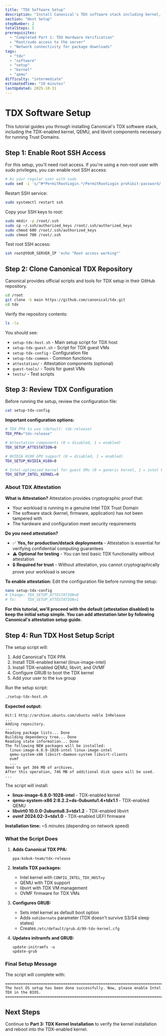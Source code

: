 ```yaml
---
title: "TDX Software Setup"
description: "Install Canonical's TDX software stack including kernel, QEMU, and libvirt"
section: "Host Setup"
stepNumber: 2
totalSteps: 5
prerequisites:
  - "Completed Part 1: TDX Hardware Verification"
  - "Root/sudo access to the server"
  - "Network connectivity for package downloads"
tags:
  - "tdx"
  - "software"
  - "setup"
  - "kernel"
  - "qemu"
difficulty: "intermediate"
estimatedTime: "10 minutes"
lastUpdated: 2025-10-31
---
```


# TDX Software Setup

This tutorial guides you through installing Canonical's TDX software stack, including the TDX-enabled kernel, QEMU, and libvirt components necessary for running Trust Domains.

## Step 1: Enable Root SSH Access

For this setup, you'll need root access. If you're using a non-root user with sudo privileges, you can enable root SSH access:

```bash
# As your regular user with sudo
sudo sed -i 's/^#*PermitRootLogin.*/PermitRootLogin prohibit-password/' /etc/ssh/sshd_config
```

Restart SSH service:

```bash
sudo systemctl restart ssh
```

Copy your SSH keys to root:

```bash
sudo mkdir -p /root/.ssh
sudo cp ~/.ssh/authorized_keys /root/.ssh/authorized_keys
sudo chmod 600 /root/.ssh/authorized_keys
sudo chmod 700 /root/.ssh
```

Test root SSH access:

```bash
ssh root@YOUR_SERVER_IP 'echo "Root access working"'
```

## Step 2: Clone Canonical TDX Repository

Canonical provides official scripts and tools for TDX setup in their GitHub repository.

```bash
cd /root
git clone -b main https://github.com/canonical/tdx.git
cd tdx
```

Verify the repository contents:

```bash
ls -la
```

You should see:
- `setup-tdx-host.sh` - Main setup script for TDX host
- `setup-tdx-guest.sh` - Script for TDX guest VMs
- `setup-tdx-config` - Configuration file
- `setup-tdx-common` - Common functions
- `attestation/` - Attestation components (optional)
- `guest-tools/` - Tools for guest VMs
- `tests/` - Test scripts

## Step 3: Review TDX Configuration

Before running the setup, review the configuration file:

```bash
cat setup-tdx-config
```

**Important configuration options:**

```bash
# TDX PPA to use (default: tdx-release)
TDX_PPA="tdx-release"

# Attestation components (0 = disabled, 1 = enabled)
TDX_SETUP_ATTESTATION=0

# NVIDIA H100 GPU support (0 = disabled, 1 = enabled)
TDX_SETUP_NVIDIA_H100=0

# Intel-optimized kernel for guest VMs (0 = generic kernel, 1 = intel kernel)
TDX_SETUP_INTEL_KERNEL=0
```

### About TDX Attestation

**What is Attestation?**
Attestation provides cryptographic proof that:
- Your workload is running in a genuine Intel TDX Trust Domain
- The software stack (kernel, firmware, application) has not been tampered with
- The hardware and configuration meet security requirements

**Do you need attestation?**
- ✅ **Yes, for production/dstack deployments** - Attestation is essential for verifying confidential computing guarantees
- ⚠️ **Optional for testing** - You can test basic TDX functionality without attestation
- 🔒 **Required for trust** - Without attestation, you cannot cryptographically prove your workload is secure

**To enable attestation:**
Edit the configuration file before running the setup:
```bash
nano setup-tdx-config
# Change: TDX_SETUP_ATTESTATION=0
# To:     TDX_SETUP_ATTESTATION=1
```

**For this tutorial, we'll proceed with the default (attestation disabled) to keep the initial setup simple. You can add attestation later by following Canonical's attestation setup guide.**

## Step 4: Run TDX Host Setup Script

The setup script will:
1. Add Canonical's TDX PPA
2. Install TDX-enabled kernel (linux-image-intel)
3. Install TDX-enabled QEMU, libvirt, and OVMF
4. Configure GRUB to boot the TDX kernel
5. Add your user to the `kvm` group

Run the setup script:

```bash
./setup-tdx-host.sh
```

**Expected output:**

```
Hit:1 http://archive.ubuntu.com/ubuntu noble InRelease
...
Adding repository.
...
Reading package lists... Done
Building dependency tree... Done
Reading state information... Done
The following NEW packages will be installed:
  linux-image-6.8.0-1028-intel linux-image-intel
  qemu-system-x86 libvirt-daemon-system libvirt-clients
  ovmf
  ...
Need to get 304 MB of archives.
After this operation, 746 MB of additional disk space will be used.
...
```

The script will install:
- **linux-image-6.8.0-1028-intel** - TDX-enabled kernel
- **qemu-system-x86 2:8.2.2+ds-0ubuntu1.4+tdx1.1** - TDX-enabled QEMU
- **libvirt0 10.0.0-2ubuntu8.3+tdx1.2** - TDX-enabled libvirt
- **ovmf 2024.02-3+tdx1.0** - TDX-enabled UEFI firmware

**Installation time:** ~5 minutes (depending on network speed)

### What the Script Does

1. **Adds Canonical TDX PPA:**
   ```
   ppa:kobuk-team/tdx-release
   ```

2. **Installs TDX packages:**
   - Intel kernel with `CONFIG_INTEL_TDX_HOST=y`
   - QEMU with TDX support
   - libvirt with TDX VM management
   - OVMF firmware for TDX VMs

3. **Configures GRUB:**
   - Sets intel kernel as default boot option
   - Adds `nohibernate` parameter (TDX doesn't survive S3/S4 sleep states)
   - Creates `/etc/default/grub.d/99-tdx-kernel.cfg`

4. **Updates initramfs and GRUB:**
   ```
   update-initramfs -u
   update-grub
   ```

### Final Setup Message

The script will complete with:

```
========================================================================
The host OS setup has been done successfully. Now, please enable Intel TDX in the BIOS.
========================================================================
```

## Next Steps

Continue to **Part 3: TDX Kernel Installation** to verify the kernel installation and reboot into the TDX-enabled kernel.
